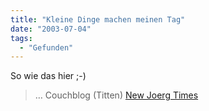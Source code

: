 ```yaml
---
title: "Kleine Dinge machen meinen Tag"
date: "2003-07-04"
tags:
  - "Gefunden"
---
```


So wie das hier ;-)

> … Couchblog (Titten)
> [New Joerg Times](http://joerg.antville.org/stories/434047/)
